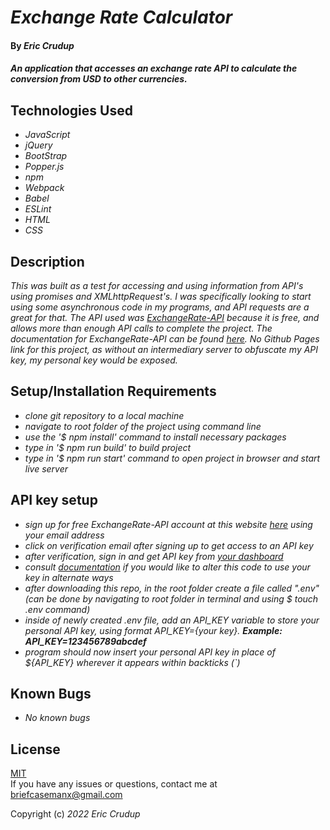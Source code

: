 # _Exchange Rate Calculator_

#### By _**Eric Crudup**_

#### _An application that accesses an exchange rate API to calculate the conversion from USD to other currencies._

## Technologies Used

* _JavaScript_
* _jQuery_
* _BootStrap_
* _Popper.js_
* _npm_
* _Webpack_
* _Babel_
* _ESLint_
* _HTML_
* _CSS_

## Description

_This was built as a test for accessing and using information from API's using promises and XMLhttpRequest's. I was specifically looking to start using some asynchronous code in my programs, and API requests are a great for that. The API used was [ExchangeRate-API](https://app.exchangerate-api.com) because it is free, and allows more than enough API calls to complete the project. The documentation for ExchangeRate-API can be found [here](https://www.exchangerate-api.com/docs/overview). No Github Pages link for this project, as without an intermediary server to obfuscate my API key, my personal key would be exposed._

## Setup/Installation Requirements

* _clone git repository to a local machine_
* _navigate to root folder of the project using command line_
* _use the '$ npm install' command to install necessary packages_
* _type in '$ npm run build' to build project_
* _type in '$ npm run start' command to open project in browser and start live server_

## API key setup

* _sign up for free ExchangeRate-API account at this website [here](https://www.exchangerate-api.com/) using your email address_
* _click on verification email after signing up to get access to an API key_
* _after verification, sign in and get API key from [your dashboard](https://app.exchangerate-api.com/dashboard)_
* _consult [documentation](https://www.exchangerate-api.com/docs/overview) if you would like to alter this code to use your key in alternate ways_
* _after downloading this repo, in the root folder create a file called ".env" (can be done by navigating to root folder in terminal and using $ touch .env command)_
* _inside of newly created .env file, add an API_KEY variable to store your personal API key, using format API_KEY={your key}. **Example: API_KEY=123456789abcdef**_
* _program should now insert your personal API key in place of ${API_KEY} wherever it appears within backticks (`)_

## Known Bugs

* _No known bugs_

## License

[MIT](https://opensource.org/licenses/MIT)    
If you have any issues or questions, contact me at briefcasemanx@gmail.com    

Copyright (c) _2022_  _Eric Crudup_